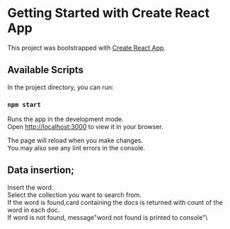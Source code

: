 # Getting Started with Create React App

This project was bootstrapped with [Create React App](https://github.com/facebook/create-react-app).

## Available Scripts

In the project directory, you can run:

### `npm start`

Runs the app in the development mode.\
Open [http://localhost:3000](http://localhost:3000) to view it in your browser.

The page will reload when you make changes.\
You may also see any lint errors in the console.
## Data insertion;

Insert the word.\
Select the collection you want to search from.\
If the word is found,card containing the docs is returned with count of the word in each doc.\
If word is not found, message"word not found is printed to console"\
